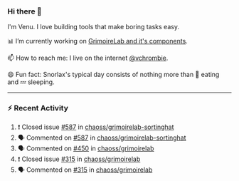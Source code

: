 ### Hi there 👋

I'm Venu. I love building tools that make boring tasks easy.

📊 I’m currently working on [GrimoireLab and it's components](https://chaoss.github.io/grimoirelab).

📫 How to reach me: I live on the internet [@vchrombie](https://www.google.co.in/search?q=vchrombie).

😄 Fun fact: Snorlax's typical day consists of nothing more than :doughnut: eating and :zzz: sleeping.

---

### :zap: Recent Activity

<!--START_SECTION:activity-->
1. ❗️ Closed issue [#587](https://github.com/chaoss/grimoirelab-sortinghat/issues/587) in [chaoss/grimoirelab-sortinghat](https://github.com/chaoss/grimoirelab-sortinghat)
2. 🗣 Commented on [#587](https://github.com/chaoss/grimoirelab-sortinghat/issues/587) in [chaoss/grimoirelab-sortinghat](https://github.com/chaoss/grimoirelab-sortinghat)
3. 🗣 Commented on [#450](https://github.com/chaoss/grimoirelab/issues/450) in [chaoss/grimoirelab](https://github.com/chaoss/grimoirelab)
4. ❗️ Closed issue [#315](https://github.com/chaoss/grimoirelab/issues/315) in [chaoss/grimoirelab](https://github.com/chaoss/grimoirelab)
5. 🗣 Commented on [#315](https://github.com/chaoss/grimoirelab/issues/315) in [chaoss/grimoirelab](https://github.com/chaoss/grimoirelab)
<!--END_SECTION:activity-->

<!--
**vchrombie/vchrombie** is a ✨ _special_ ✨ repository because its `README.md` (this file) appears on your GitHub profile.

Here are some ideas to get you started:

- 🔭 I’m currently working on ...
- 🌱 I’m currently learning ...
- 👯 I’m looking to collaborate on ...
- 🤔 I’m looking for help with ...
- 💬 Ask me about ...
- 📫 How to reach me: ...
- 😄 Pronouns: ...
- ⚡ Fun fact: ...
-->

